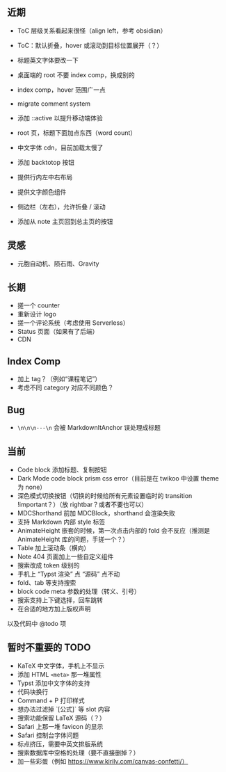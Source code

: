 ## 近期

 - ToC 层级关系看起来很怪（align left，参考 obsidian）
 - ToC：默认折叠，hover 或滚动到目标位置展开（？）

 - 标题英文字体要改一下
 - 桌面端的 root 不要 index comp，换成别的
 - index comp，hover 范围广一点
 - migrate comment system
 - 添加 ::active 以提升移动端体验
 - root 页，标题下面加点东西（word count）
 - 中文字体 cdn，目前加载太慢了
 - 添加 backtotop 按钮
 - 提供行内左中右布局
 - 提供文字颜色组件
 - 侧边栏（左右），允许折叠 / 滚动
 - 添加从 note 主页回到总主页的按钮

## 灵感

 - 元胞自动机、陨石雨、Gravity

## 长期

 - 搓一个 counter
 - 重新设计 logo
 - 搓一个评论系统（考虑使用 Serverless）
 - Status 页面（如果有了后端）
 - CDN

## Index Comp

 - 加上 tag？（例如“课程笔记”）
 - 考虑不同 category 对应不同颜色？

## Bug

 - `\n\n\n---\n` 会被 MarkdownItAnchor 误处理成标题

## 当前

 - Code block 添加标题、复制按钮
 - Dark Mode code block prism css error（目前是在 twikoo 中设置 theme 为 none）
 - 深色模式切换按钮（切换的时候给所有元素设置临时的 transition !important？）（放 rightbar？或者不要也可以）
 - MDCShorthand 前加 MDCBlock，shorthand 会渲染失败
 - 支持 Markdown 内部 style 标签
 - AnimateHeight 嵌套的时候，第一次点击内部的 fold 会不反应（推测是 AnimateHeight 库的问题，手搓一个？）
 - Table 加上滚动条（横向）
 - Note 404 页面加上一些自定义组件
 - 搜索改成 token 级别的
 - 手机上 “Typst 渲染” 点 “源码” 点不动
 - fold、tab 等支持搜索
 - block code meta 参数的处理（转义、引号）
 - 搜索支持上下键选择，回车跳转
 - 在合适的地方加上版权声明

以及代码中 @todo 项

## 暂时不重要的 TODO

 - KaTeX 中文字体，手机上不显示
 - 添加 HTML `<meta>` 那一堆属性 
 - Typst 添加中文字体的支持
 - 代码块换行
 - Command + P 打印样式
 - 想办法过滤掉 \`[公式]\` 等 slot 内容
 - 搜索功能保留 LaTeX 源码（？）
 - Safari 上那一堆 favicon 的显示
 - Safari 控制台字体问题
 - 标点挤压，需要中英文排版系统
 - 搜索数据库中空格的处理（要不直接删掉？）
 - 加一些彩蛋（例如 https://www.kirilv.com/canvas-confetti/）
